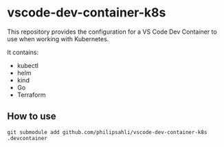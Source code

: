 # vscode-dev-container-k8s

This repository provides the configuration for a VS Code Dev Container to use when working with Kubernetes.

It contains:

- kubectl
- helm
- kind
- Go
- Terraform

## How to use

    git submodule add github.com/philipsahli/vscode-dev-container-k8s .devcontainer